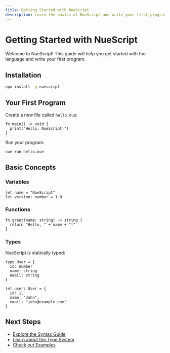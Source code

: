 ```yaml
---
title: Getting Started with NueScript
description: Learn the basics of NueScript and write your first program
---
```


# Getting Started with NueScript

Welcome to NueScript! This guide will help you get started with the language and write your first program.

## Installation

```bash
npm install -g nuescript
```

## Your First Program

Create a new file called `hello.nue`:

```nue
fn main() -> void {
  print("Hello, NueScript!")
}
```

Run your program:

```bash
nue run hello.nue
```

## Basic Concepts

### Variables

```nue
let name = "NueScript"
let version: number = 1.0
```

### Functions

```nue
fn greet(name: string) -> string {
  return "Hello, " + name + "!"
}
```

### Types

NueScript is statically typed:

```nue
type User = {
  id: number
  name: string
  email: string
}

let user: User = {
  id: 1,
  name: "John",
  email: "john@example.com"
}
```

## Next Steps

- [Explore the Syntax Guide](/docs/syntax)
- [Learn about the Type System](/docs/types)
- [Check out Examples](/docs/examples)